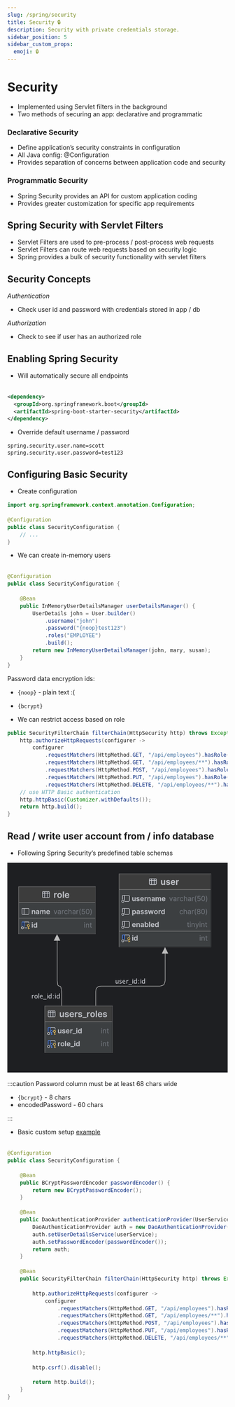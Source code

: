 ```yaml
---
slug: /spring/security
title: Security 🔒
description: Security with private credentials storage.
sidebar_position: 5
sidebar_custom_props:
  emoji: 🔒
---
```


# Security

* Implemented using Servlet filters in the background
* Two methods of securing an app: declarative and programmatic

### Declarative Security

* Define application’s security constraints in configuration
* All Java config: @Configuration
* Provides separation of concerns between application code and security

### Programmatic Security

* Spring Security provides an API for custom application coding
* Provides greater customization for specific app requirements

## Spring Security with Servlet Filters

* Servlet Filters are used to pre-process / post-process web requests
* Servlet Filters can route web requests based on security logic
* Spring provides a bulk of security functionality with servlet filters

## Security Concepts

*Authentication*

* Check user id and password with credentials stored in app / db

*Authorization*

* Check to see if user has an authorized role

## Enabling Spring Security

* Will automatically secure all endpoints

```xml

<dependency>
  <groupId>org.springframework.boot</groupId>
  <artifactId>spring-boot-starter-security</artifactId>
</dependency>
```

* Override default username / password

```properties
spring.security.user.name=scott
spring.security.user.password=test123
```

## Configuring Basic Security

* Create configuration

```java
import org.springframework.context.annotation.Configuration;

@Configuration
public class SecurityConfiguration {
    // ...
}
```

* We can create in-memory users

```java

@Configuration
public class SecurityConfiguration {

    @Bean
    public InMemoryUserDetailsManager userDetailsManager() {
        UserDetails john = User.builder()
            .username("john")
            .password("{noop}test123")
            .roles("EMPLOYEE")
            .build();
        return new InMemoryUserDetailsManager(john, mary, susan);
    }
}
```

Password data encryption ids:

* `{noop}` - plain text :(
* `{bcrypt}`

* We can restrict access based on role

```java
public SecurityFilterChain filterChain(HttpSecurity http) throws Exception {
    http.authorizeHttpRequests(configurer ->
        configurer
            .requestMatchers(HttpMethod.GET, "/api/employees").hasRole("EMPLOYEE")
            .requestMatchers(HttpMethod.GET, "/api/employees/**").hasRole("EMPLOYEE")
            .requestMatchers(HttpMethod.POST, "/api/employees").hasRole("MANAGER")
            .requestMatchers(HttpMethod.PUT, "/api/employees").hasRole("MANAGER")
            .requestMatchers(HttpMethod.DELETE, "/api/employees/**").hasRole("ADMIN"));
    // use HTTP Basic authentication
    http.httpBasic(Customizer.withDefaults());
    return http.build();
}
```

## Read / write user account from / info database

* Following Spring Security’s predefined table schemas

![screenshot](../../static/img/employee_directory_diagram.png)

:::caution
Password column must be at least 68 chars wide

* `{bcrypt}` - 8 chars
* encodedPassword - 60 chars

:::

* Basic custom
  setup [example](https://github.com/daverbk/spring/tree/main/05-spring-rest-security/02-spring-boot-rest-security-jpa)

```java

@Configuration
public class SecurityConfiguration {

    @Bean
    public BCryptPasswordEncoder passwordEncoder() {
        return new BCryptPasswordEncoder();
    }

    @Bean
    public DaoAuthenticationProvider authenticationProvider(UserService userService) {
        DaoAuthenticationProvider auth = new DaoAuthenticationProvider();
        auth.setUserDetailsService(userService);
        auth.setPasswordEncoder(passwordEncoder());
        return auth;
    }

    @Bean
    public SecurityFilterChain filterChain(HttpSecurity http) throws Exception {

        http.authorizeHttpRequests(configurer ->
            configurer
                .requestMatchers(HttpMethod.GET, "/api/employees").hasRole("EMPLOYEE")
                .requestMatchers(HttpMethod.GET, "/api/employees/**").hasRole("EMPLOYEE")
                .requestMatchers(HttpMethod.POST, "/api/employees").hasRole("MANAGER")
                .requestMatchers(HttpMethod.PUT, "/api/employees").hasRole("MANAGER")
                .requestMatchers(HttpMethod.DELETE, "/api/employees/**").hasRole("ADMIN"));

        http.httpBasic();

        http.csrf().disable();

        return http.build();
    }
}
```
